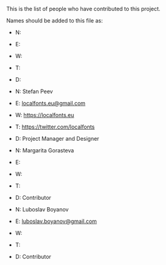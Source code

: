 This is the list of people who have contributed to this project.

Names should be added to this file as:
+ N: <Name>
+ E: <email address>
+ W: <web address>
+ T: <twitter address>
+ D: <position>

+ N: Stefan Peev
+ E: localfonts.eu@gmail.com
+ W: https://localfonts.eu
+ T: https://twitter.com/localfonts
+ D: Project Manager and Designer

+ N: Margarita Gorasteva
+ E: 
+ W: 
+ T: 
+ D: Contributor

+ N: Luboslav Boyanov
+ E: luboslav.boyanov@gmail.com
+ W: 
+ T: 
+ D: Contributor